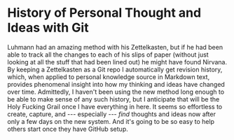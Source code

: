 # History of Personal Thought and Ideas with Git

Luhmann had an amazing method with his Zettelkasten, but if he had been
able to track all the changes to each of his slips of paper (without
just looking at all the stuff that had been lined out) he might have
found Nirvana. By keeping a Zettelkasten as a Git repo I automatically
get revision history, which, when applied to personal knowledge source
in Markdown text, provides phenomenal insight into how my thinking and
ideas have changed over time. Admittedly, I haven't been using the new
method long enough to be able to make sense of any such history, but I
anticipate that will be the Holy Fucking Grail once I have everything in
here. It seems so effortless to create, capture, and --- especially ---
*find* thoughts and ideas now after only a few days on the new system.
And it's going to be so easy to help others start once they have GitHub
setup.
